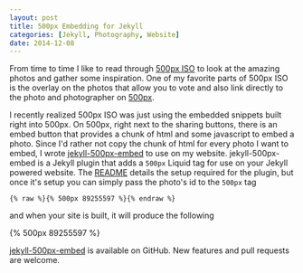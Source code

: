 ```yaml
---
layout: post
title: 500px Embedding for Jekyll
categories: [Jekyll, Photography, Website]
date: 2014-12-08
---
```

From time to time I like to read through [500px ISO](https://iso.500px.com/) to look at the amazing
photos and gather some inspiration. One of my favorite parts of 500px ISO is the overlay on the
photos that allow you to vote and also link directly to the photo and photographer on
[500px](http://500px.com).

I recently realized 500px ISO was just using the embedded snippets built right into 500px. On 500px,
right next to the sharing buttons, there is an embed button that provides a chunk of html and some
javascript to embed a photo. Since I'd rather not copy the chunk of html for every photo I want to
embed, I wrote [jekyll-500px-embed](https://github.com/lkorth/jekyll-500px-embed) to use on my
website. jekyll-500px-embed is a Jekyll plugin that adds a `500px` Liquid tag for use on your Jekyll
powered website. The [README](https://github.com/lkorth/jekyll-500px-embed/blob/master/README.md)
details the setup required for the plugin, but once it's setup you can simply pass the photo's id to
the `500px` tag

```
{% raw %}{% 500px 89255597 %}{% endraw %}
```

and when your site is built, it will produce the following

<div class="spacer"></div>

{% 500px 89255597 %}

<div class="spacer"></div>

[jekyll-500px-embed](https://github.com/lkorth/jekyll-500px-embed) is available on GitHub. New
features and pull requests are welcome.
